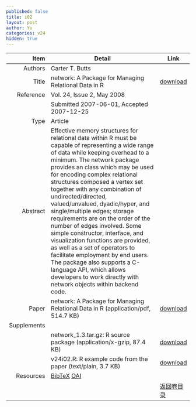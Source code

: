 ```yaml
---
published: false
title: i02
layout: post
author: Yu
categories: v24
hidden: true
---
```


| Item | Detail | Link |
|---:|---|---|
| Authors | Carter T. Butts| |
| Title |network: A Package for Managing Relational Data in R | [download](http://www.jstatsoft.org/v24/i02/paper) |
| Reference |Vol. 24, Issue 2, May 2008 | |
| | Submitted 2007-06-01, Accepted 2007-12-25| | 
| Type | Article| |
| Abstract | Effective memory structures for relational data within R must be capable of representing a wide range of data while keeping overhead to a minimum.  The network package provides an class which may be used for encoding complex relational structures composed a vertex set together with any combination of undirected/directed, valued/unvalued, dyadic/hyper, and single/multiple edges; storage requirements are on the order of the number of edges involved.  Some simple constructor, interface, and visualization functions are provided, as well as a set of operators to facilitate employment by end users.  The package also supports a C-language API, which allows developers to work directly with network objects within backend code.| |
| Paper | network: A Package for Managing Relational Data in R  (application/pdf, 514.7 KB)| [download](http://www.jstatsoft.org/v24/i02/paper) |
| Supplements | | |
| |network_1.3.tar.gz: R source package  (application/x-gzip, 87.4 KB)|  [download](http://www.jstatsoft.org/v24/i02/supp/1) |
| |v24i02.R: R example code from the paper  (text/plain, 3.7 KB)|  [download](http://www.jstatsoft.org/v24/i02/supp/2) |
| Resources | [BibTeX](http://www.jstatsoft.org/v24/i02/bibtex) [OAI](http://www.jstatsoft.org/oai?verb=GetRecord&identifier=oai.jstatsoft/v24/i02&prefix=oai_dc)| |
| |  | [返回卷目录]({{site.baseurl}}/volume/v24.html) |